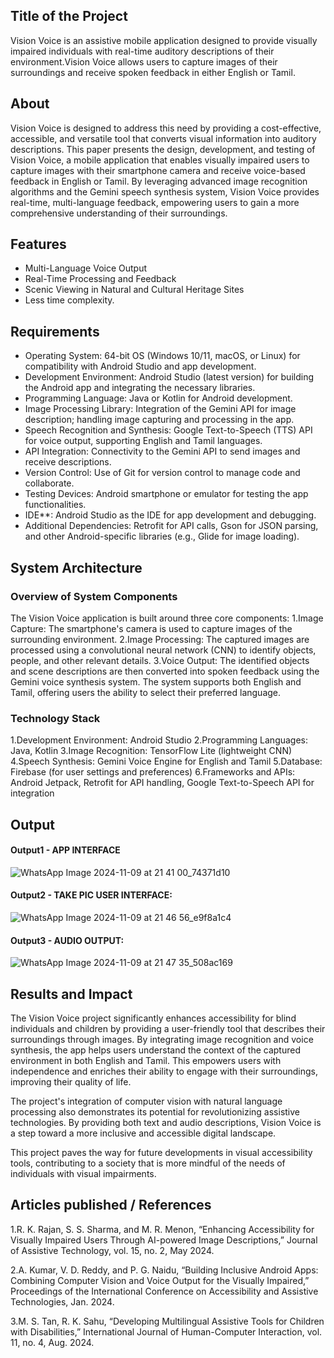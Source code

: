 ## Title of the Project

Vision Voice is an assistive mobile application designed to provide visually impaired individuals with real-time auditory descriptions of their environment.Vision Voice allows users to capture images of their surroundings and receive spoken feedback in either English or Tamil.

## About

Vision Voice is designed to address this need by providing a cost-effective, accessible, and versatile tool that converts visual information into auditory descriptions. This paper presents the design, development, and testing of Vision Voice, a mobile application that enables visually impaired users to capture images with their smartphone camera and receive voice-based feedback in English or Tamil. By leveraging advanced image recognition algorithms and the Gemini speech synthesis system, Vision Voice provides real-time, multi-language feedback, empowering users to gain a more comprehensive understanding of their surroundings.

## Features 

- Multi-Language Voice Output
- Real-Time Processing and Feedback
- Scenic Viewing in Natural and Cultural Heritage Sites
- Less time complexity. 

 
## Requirements

* Operating System: 64-bit OS (Windows 10/11, macOS, or Linux) for compatibility with Android Studio and app development.
* Development Environment: Android Studio (latest version) for building the Android app and integrating the necessary libraries.
* Programming Language: Java or Kotlin for Android development.
* Image Processing Library: Integration of the Gemini API for image description; handling image capturing and processing in the app.
* Speech Recognition and Synthesis: Google Text-to-Speech (TTS) API for voice output, supporting English and Tamil languages.
* API Integration: Connectivity to the Gemini API to send images and receive descriptions.
* Version Control: Use of Git for version control to manage code and collaborate.
* Testing Devices: Android smartphone or emulator for testing the app functionalities.
* IDE**: Android Studio as the IDE for app development and debugging.
* Additional Dependencies: Retrofit for API calls, Gson for JSON parsing, and other Android-specific libraries (e.g., Glide for image loading).

## System Architecture
### Overview of System Components
The Vision Voice application is built around three core components:
1.Image Capture: The smartphone's camera is used to capture images of the surrounding environment.
2.Image Processing: The captured images are processed using a convolutional neural network (CNN) to identify objects, people, and other relevant details.
3.Voice Output: The identified objects and scene descriptions are then converted into spoken feedback using the Gemini voice synthesis system. The system supports both English and Tamil, offering users the ability to select their preferred language.

###  Technology Stack
1.Development Environment: Android Studio
2.Programming Languages: Java, Kotlin
3.Image Recognition: TensorFlow Lite (lightweight CNN)
4.Speech Synthesis: Gemini Voice Engine for English and Tamil
5.Database: Firebase (for user settings and preferences)
6.Frameworks and APIs: Android Jetpack, Retrofit for API handling, Google Text-to-Speech API for integration


## Output 

#### Output1 - APP INTERFACE

![WhatsApp Image 2024-11-09 at 21 41 00_74371d10](https://github.com/user-attachments/assets/fff60885-22ee-4b2c-bce4-ff0c6beda75b)


#### Output2 - TAKE PIC USER INTERFACE:

![WhatsApp Image 2024-11-09 at 21 46 56_e9f8a1c4](https://github.com/user-attachments/assets/28e8bed2-f055-4bfe-913e-b954f2391fcb)


#### Output3 - AUDIO OUTPUT:

![WhatsApp Image 2024-11-09 at 21 47 35_508ac169](https://github.com/user-attachments/assets/36c46873-8fa4-40cc-9abc-d956636d0978) 

 

## Results and Impact
The Vision Voice project significantly enhances accessibility for blind individuals and children by providing a user-friendly tool that describes their surroundings through images. By integrating image recognition and voice synthesis, the app helps users understand the context of the captured environment in both English and Tamil. This empowers users with independence and enriches their ability to engage with their surroundings, improving their quality of life.

The project's integration of computer vision with natural language processing also demonstrates its potential for revolutionizing assistive technologies. By providing both text and audio descriptions, Vision Voice is a step toward a more inclusive and accessible digital landscape.

This project paves the way for future developments in visual accessibility tools, contributing to a society that is more mindful of the needs of individuals with visual impairments.

## Articles published / References

1.R. K. Rajan, S. S. Sharma, and M. R. Menon, “Enhancing Accessibility for Visually Impaired Users Through AI-powered Image Descriptions,” Journal of Assistive Technology, vol. 15, no. 2, May 2024.

2.A. Kumar, V. D. Reddy, and P. G. Naidu, “Building Inclusive Android Apps: Combining Computer Vision and Voice Output for the Visually Impaired,” Proceedings of the International Conference on Accessibility and Assistive Technologies, Jan. 2024.

3.M. S. Tan, R. K. Sahu, “Developing Multilingual Assistive Tools for Children with Disabilities,” International Journal of Human-Computer Interaction, vol. 11, no. 4, Aug. 2024.



